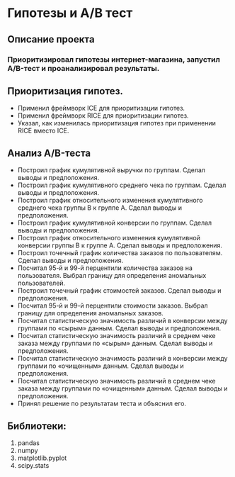 # Гипотезы и А/В тест
## Описание проекта
### Приоритизировал гипотезы интернет-магазина, запустил A/B-тест и проанализировал результаты.
## Приоритизация гипотез.
- Применил фреймворк ICE для приоритизации гипотез.
- Применил фреймворк RICE для приоритизации гипотез.
- Указал, как изменилась приоритизация гипотез при применении RICE вместо ICE.
## Анализ A/B-теста
- Построил график кумулятивной выручки по группам. Сделал выводы и предположения.
- Построил график кумулятивного среднего чека по группам. Сделал выводы и предположения.
- Построил график относительного изменения кумулятивного среднего чека группы B к группе A. Сделал выводы и предположения.
- Построил график кумулятивной конверсии по группам. Сделал выводы и предположения.
- Построил график относительного изменения кумулятивной конверсии группы B к группе A. Сделал выводы и предположения.
- Построил точечный график количества заказов по пользователям. Сделал выводы и предположения.
- Посчитал 95-й и 99-й перцентили количества заказов на пользователя. Выбрал границу для определения аномальных пользователей.
- Построил точечный график стоимостей заказов. Сделал выводы и предположения.
- Посчитал 95-й и 99-й перцентили стоимости заказов. Выбрал границу для определения аномальных заказов.
- Посчитал статистическую значимость различий в конверсии между группами по «сырым» данным. Сделал выводы и предположения.
- Посчитал статистическую значимость различий в среднем чеке заказа между группами по «сырым» данным. Сделал выводы и предположения.
- Посчитал статистическую значимость различий в конверсии между группами по «очищенным» данным. Сделал выводы и предположения.
- Посчитал статистическую значимость различий в среднем чеке заказа между группами по «очищенным» данным. Сделал выводы и предположения.
- Принял решение по результатам теста и объяснил его.
## Библиотеки:
1. pandas
2. numpy
3. matplotlib.pyplot
4. scipy.stats
